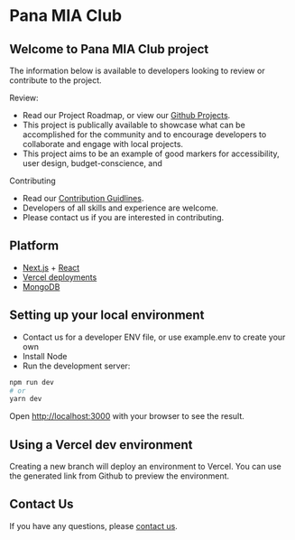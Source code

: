 # Pana MIA Club
## Welcome to Pana MIA Club project

The information below is available to developers looking to review or contribute to the project.

Review:
- Read our Project Roadmap, or view our [Github Projects](https://github.com/panamiaclub/panamia.club/projects).
- This project is publically available to showcase what can be accomplished for the community and
to encourage developers to collaborate and engage with local projects.
- This project aims to be an example of good markers for accessibility, user design, budget-conscience, and 

Contributing
- Read our [Contribution Guidlines](https://github.com/panamiaclub/panamia.club/blob/main/CONTRIBUTING.md).
- Developers of all skills and experience are welcome.
- Please contact us if you are interested in contributing.



## Platform

- [Next.js](https://nextjs.org/) + [React](https://react.dev/)
- [Vercel deployments](https://vercel.com/)
- [MongoDB](https://www.mongodb.com/)

## Setting up your local environment

- Contact us for a developer ENV file, or use example.env to create your own
- Install Node
- Run the development server:

```bash
npm run dev
# or
yarn dev
```

Open [http://localhost:3000](http://localhost:3000) with your browser to see the result.

## Using a Vercel dev environment

Creating a new branch will deploy an environment to Vercel. You can use the generated link from Github
to preview the environment.


## Contact Us

If you have any questions, please [contact us](https://www.panamia.club/form/contact-us/).